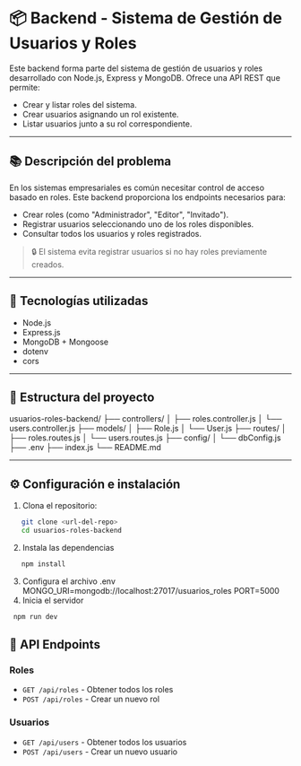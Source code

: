 # 📦 Backend - Sistema de Gestión de Usuarios y Roles

Este backend forma parte del sistema de gestión de usuarios y roles desarrollado con Node.js, Express y MongoDB. Ofrece una API REST que permite:

- Crear y listar roles del sistema.
- Crear usuarios asignando un rol existente.
- Listar usuarios junto a su rol correspondiente.

---

## 📚 Descripción del problema

En los sistemas empresariales es común necesitar control de acceso basado en roles. Este backend proporciona los endpoints necesarios para:

- Crear roles (como "Administrador", "Editor", "Invitado").
- Registrar usuarios seleccionando uno de los roles disponibles.
- Consultar todos los usuarios y roles registrados.

> 🔒 El sistema evita registrar usuarios si no hay roles previamente creados.

---

## 🚀 Tecnologías utilizadas

- Node.js
- Express.js
- MongoDB + Mongoose
- dotenv
- cors

---

## 🧱 Estructura del proyecto
usuarios-roles-backend/
├── controllers/
│ ├── roles.controller.js
│ └── users.controller.js
├── models/
│ ├── Role.js
│ └── User.js
├── routes/
│ ├── roles.routes.js
│ └── users.routes.js
├── config/
│ └── dbConfig.js
├── .env
├── index.js
└── README.md


---

## ⚙️ Configuración e instalación

1. Clona el repositorio:
```bash
   git clone <url-del-repo>
   cd usuarios-roles-backend
```  
2. Instala las dependencias 
```bash
   npm install
```
3. Configura el archivo .env
    MONGO_URI=mongodb://localhost:27017/usuarios_roles
    PORT=5000
4. Inicia el servidor
  ```bash
   npm run dev
```  

## 📝 API Endpoints

### Roles
- `GET /api/roles` - Obtener todos los roles
- `POST /api/roles` - Crear un nuevo rol

### Usuarios
- `GET /api/users` - Obtener todos los usuarios
- `POST /api/users` - Crear un nuevo usuario

